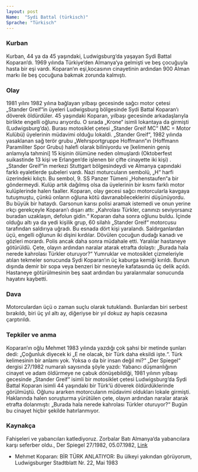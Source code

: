 ```yaml
---
layout: post
Name:  "Sydi Battal (türkisch)"
Sprache: "Türkisch"
---
```


### Kurban

Kurban, 44 ya da 45 yaşındaki, Ludwigsburg‘da yaşayan Sydi Battal Koparan‘dı. 1969 yılında Türkiye‘den Almanya‘ya gelmişti ve beş çocuğuyla hasta bir eşi vardı. Koparan‘ın eşi,kocasının cinayetinin ardından 900 Alman markı ile beş çocuğuna bakmak zorunda kalmıştı.

### Olay

1981 yılını 1982 yılına bağlayan yılbaşı gecesinde sağcı motor çetesi „Stander Greif“in üyeleri Ludwigsburg bölgesinde Sydi Battal Koparan‘ı döverek öldürdüler.
45 yaşındaki Koparan, yılbaşı gecesinde arkadaşlarıyla birlikte engelli oğlunu arıyordu. O sırada „Krone“ isimli lokantaya da girmişti (Ludwigsburg‘da). Burası motosiklet çetesi „Stander Greif MC“ (MC = Motor Kulübü) üyelerinin müdavimi olduğu lokaldi. „Stander Greif“, 1982 yılında yasaklanan sağ terör grubu „Wehrsportgruppe Hoffmann“ın (Hoffmann Paramiliter Spor Grubu) halefi olarak biliniyordu ve [kelimenin geniş anlamıyla tahmini] 15 kişinin ölümüne neden olmuşlardı (Oktoberfest suikastinde 13 kişi ve Erlangen‘de işlenen bir çifte cinayette iki kişi) . „Stander Greif“in merkezi Stuttgart bölgesindeydi ve Almanya çapındaki farklı eyaletlerde şubeleri vardı. Nazi moturcuların sembolü, „H“ harfi üzerindeki kılıçtı. Bu sembol, 9. SS Panzer Tümeni „Hohenstaufen“a bir göndermeydi. Kulüp artık dağılmış olsa da üyelerinin bir kısmı farklı motor kulüplerinde halen faaller. Koparan, olay gecesi sağcı motorcularla kavgaya tutuşmuştu, çünkü onların oğluna kötü davranabileceklerini düşünüyordu. Bu büyük bir hataydı. Garsonun karısı polisi aramak istemedi ve onun yerine ırkçı gerekçeyle Koparan‘ı dışarı attı: „Kahrolası Türkler, canınızı seviyorsanız buradan uzaklaşın, defolun gidin.“ Koparan daha sonra oğlunu buldu. İçinde olduğu altı ya da yedi kişilik grup, 60 silahlı „Stander Greif“ motorcusu tarafından saldırıya uğradı. Bu esnada dört kişi yaralandı. Saldırganlardan üçü, engelli oğlunun iki dişini kırdılar. Dövülen çocuğun dudağı kanadı ve gözleri morardı. Polis ancak daha sonra müdahale etti. Yaralılar hastaneye götürüldü. Çete, olayın ardından naralar atarak etrafta dolaştı: „Burada hala nerede kahrolası Türkler oturuyor?“ Yumruklar ve motosiklet çizmeleriyle atılan tekmeler sonucunda Sydi Koparan‘ın üç kaburga kemiği kırıldı. Bunun dışında demir bir sopa veya benzeri bir nesneyle kafatasında üç delik açıldı. Hastaneye götürülmesinin beş saat ardından bu yaralanmalar sonucunda hayatını kaybetti.

### Dava

Motorculardan üçü o zaman suçlu olarak tutuklandı. Bunlardan biri serbest bırakıldı, biri üç yıl altı ay, diğeriyse bir yıl dokuz ay hapis cezasına çarptırıldı.

### Tepkiler ve anma

Koparan‘ın oğlu Mehmet 1983 yılında yazdığı çok şahsi bir metinde şunları dedi: „Çoğunluk diyecek ki „E ne olacak, bir Türk daha eksildi işte.“. Türk kelimesinin bir anlamı yok. Yoksa o da bir insan değil mi?“
„Der Spiegel“ dergisi 27/1982 numaralı sayısında şöyle yazdı:
Yabancı düşmanlığının cinayet ve adam öldürmeye ne çabuk dönüşebildiği, 1981 yılının yılbaşı gecesinde „Stander Greif“ isimli bir motosiklet çetesi Ludwigsburg‘da Sydi Battal Koparan isimli 44 yaşındaki bir Türk‘ü döverek öldürdüklerinde görülmüştü. Oğlunu ararken motorcuların müdavimi oldukları lokale girmişti. Haklarında halen soruşturma yürütülen çete, olayın ardından naralar atarak etrafta dolanmıştı: „Burada hala nerede kahrolası Türkler oturuyor?“
Bugün bu cinayet hiçbir şekilde hatırlanmıyor.

### Kaynakça

Fahişeleri ve yabancıları katlediyoruz. Zorbalar Batı Almanya‘da yabancılara karşı seferber oldu., Der Spiegel 27/1982, 05.07.1982, [Link](http://www.spiegel.de/spiegel/print/d-14346894.html)
* Mehmet Koparan: BİR TÜRK ANLATIYOR: Bu ülkeyi yakından görüyorum, Ludwigsburger Stadtblatt Nr. 22, Mai 1983